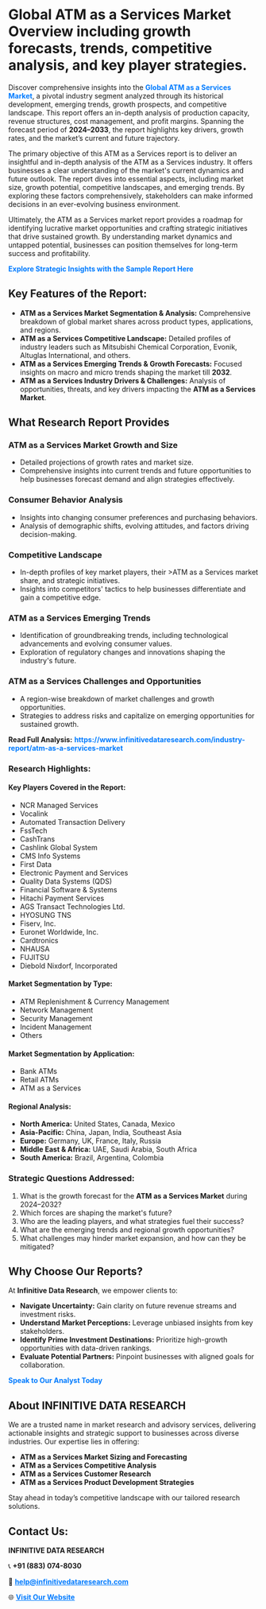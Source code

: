 <h1>Global ATM as a Services Market Overview including growth forecasts, trends, competitive analysis, and key player strategies.</h1>
<p>
Discover comprehensive insights into the 
<a href="https://www.infinitivedataresearch.com/industry-report/atm-as-a-services-market" rel="dofollow" style="color: #007BFF; text-decoration: none;"><strong>Global ATM as a Services Market</strong></a>, a pivotal industry segment analyzed through its historical development, emerging trends, growth prospects, and competitive landscape. This report offers an in-depth analysis of production capacity, revenue structures, cost management, and profit margins. Spanning the forecast period of <strong>2024–2033</strong>, the report highlights key drivers, growth rates, and the market’s current and future trajectory.
</p>
<p>
The primary objective of this ATM as a Services report is to deliver an insightful and in-depth analysis of the ATM as a Services industry. It offers businesses a clear understanding of the market's current dynamics and future outlook. The report dives into essential aspects, including market size, growth potential, competitive landscapes, and emerging trends. By exploring these factors comprehensively, stakeholders can make informed decisions in an ever-evolving business environment.
</p>
<p>
Ultimately, the ATM as a Services market report provides a roadmap for identifying lucrative market opportunities and crafting strategic initiatives that drive sustained growth. By understanding market dynamics and untapped potential, businesses can position themselves for long-term success and profitability.
</p>
<p>
<a href="https://www.infinitivedataresearch.com/request-sample/reportId=111369" style="color: #007BFF; text-decoration: none;"><strong>Explore Strategic Insights with the Sample Report Here</strong></a>
</p>

<h2>Key Features of the Report:</h2>
<ul>
<li><strong>ATM as a Services Market Segmentation & Analysis:</strong> Comprehensive breakdown of global market shares across product types, applications, and regions.</li>
<li><strong>ATM as a Services Competitive Landscape:</strong> Detailed profiles of industry leaders such as Mitsubishi Chemical Corporation, Evonik, Altuglas International, and others.</li>
<li><strong>ATM as a Services Emerging Trends & Growth Forecasts:</strong> Focused insights on macro and micro trends shaping the market till <strong>2032</strong>.</li>
<li><strong>ATM as a Services Industry Drivers & Challenges:</strong> Analysis of opportunities, threats, and key drivers impacting the <strong>ATM as a Services Market</strong>.</li>
</ul>

<h2>What Research Report Provides</h2>
<h3>ATM as a Services Market Growth and Size</h3>
<ul>
<li>Detailed projections of growth rates and market size.</li>
<li>Comprehensive insights into current trends and future opportunities to help businesses forecast demand and align strategies effectively.</li>
</ul>

<h3>Consumer Behavior Analysis</h3>
<ul>
<li>Insights into changing consumer preferences and purchasing behaviors.</li>
<li>Analysis of demographic shifts, evolving attitudes, and factors driving decision-making.</li>
</ul>

<h3>Competitive Landscape</h3>
<ul>
<li>In-depth profiles of key market players, their >ATM as a Services market share, and strategic initiatives.</li>
<li>Insights into competitors' tactics to help businesses differentiate and gain a competitive edge.</li>
</ul>

<h3>ATM as a Services Emerging Trends</h3>
<ul>
<li>Identification of groundbreaking trends, including technological advancements and evolving consumer values.</li>
<li>Exploration of regulatory changes and innovations shaping the industry's future.</li>
</ul>

<h3>ATM as a Services Challenges and Opportunities</h3>
<ul>
<li>A region-wise breakdown of market challenges and growth opportunities.</li>
<li>Strategies to address risks and capitalize on emerging opportunities for sustained growth.</li>
</ul>
<p><strong>Read Full Analysis:</strong> <a href="https://www.infinitivedataresearch.com/industry-report/atm-as-a-services-market" rel="dofollow" style="color: #007BFF; text-decoration: none;"><strong>https://www.infinitivedataresearch.com/industry-report/atm-as-a-services-market</strong></a></p>
<h3>Research Highlights:</h3>
<h4>Key Players Covered in the Report:</h4>
<ul><li>NCR Managed Services</li><li>Vocalink</li><li>Automated Transaction Delivery</li><li>FssTech</li><li>CashTrans</li><li>Cashlink Global System</li><li>CMS Info Systems</li><li>First Data</li><li>Electronic Payment and Services</li><li>Quality Data Systems (QDS)</li><li>Financial Software &amp; Systems</li><li>Hitachi Payment Services</li><li>AGS Transact Technologies Ltd.</li><li>HYOSUNG TNS</li><li>Fiserv, Inc.</li><li>Euronet Worldwide, Inc.</li><li>Cardtronics</li><li>NHAUSA</li><li>FUJITSU</li><li>Diebold Nixdorf, Incorporated</li></ul>
<h4>Market Segmentation by Type:</h4>
<ul><li>ATM Replenishment &amp; Currency Management</li><li>Network Management</li><li>Security Management</li><li>Incident Management</li><li>Others</li></ul>
<h4>Market Segmentation by Application:</h4>
<ul><li>Bank ATMs</li><li>Retail ATMs</li><li>ATM as a Services</li></ul>

<h4>Regional Analysis:</h4>
<ul>
<li><strong>North America:</strong> United States, Canada, Mexico</li>
<li><strong>Asia-Pacific:</strong> China, Japan, India, Southeast Asia</li>
<li><strong>Europe:</strong> Germany, UK, France, Italy, Russia</li>
<li><strong>Middle East & Africa:</strong> UAE, Saudi Arabia, South Africa</li>
<li><strong>South America:</strong> Brazil, Argentina, Colombia</li>
</ul>

<h3>Strategic Questions Addressed:</h3>
<ol>
<li>What is the growth forecast for the <strong>ATM as a Services Market</strong> during 2024–2032?</li>
<li>Which forces are shaping the market's future?</li>
<li>Who are the leading players, and what strategies fuel their success?</li>
<li>What are the emerging trends and regional growth opportunities?</li>
<li>What challenges may hinder market expansion, and how can they be mitigated?</li>
</ol>

<h2>Why Choose Our Reports?</h2>
<p>At <strong>Infinitive Data Research</strong>, we empower clients to:</p>
<ul>
<li><strong>Navigate Uncertainty:</strong> Gain clarity on future revenue streams and investment risks.</li>
<li><strong>Understand Market Perceptions:</strong> Leverage unbiased insights from key stakeholders.</li>
<li><strong>Identify Prime Investment Destinations:</strong> Prioritize high-growth opportunities with data-driven rankings.</li>
<li><strong>Evaluate Potential Partners:</strong> Pinpoint businesses with aligned goals for collaboration.</li>
</ul>
<p><a href="https://www.infinitivedataresearch.com/industry-report/atm-as-a-services-market" rel="dofollow" style="color: #007BFF; text-decoration: none;"><strong>Speak to Our Analyst Today</strong></a></p>

<h2>About INFINITIVE DATA RESEARCH</h2>
<p>We are a trusted name in market research and advisory services, delivering actionable insights and strategic support to businesses across diverse industries. Our expertise lies in offering:</p>
<ul>
<li><strong>ATM as a Services Market Sizing and Forecasting</strong></li>
<li><strong>ATM as a Services Competitive Analysis</strong></li>
<li><strong>ATM as a Services Customer Research</strong></li>
<li><strong>ATM as a Services Product Development Strategies</strong></li>
</ul>
<p>Stay ahead in today’s competitive landscape with our tailored research solutions.</p>

<h2>Contact Us:</h2>
<p><strong>INFINITIVE DATA RESEARCH</strong></p>
<p>📞 <strong>+91 (883) 074-8030</strong></p>
<p>📧 <strong><a href="mailto:help@infinitivedataresearch.com" style="color: #007BFF;">help@infinitivedataresearch.com</a></strong></p>
<p>🌐 <strong><a href="https://www.infinitivedataresearch.com" rel="dofollow" style="color: #007BFF;">Visit Our Website</a></strong></p>